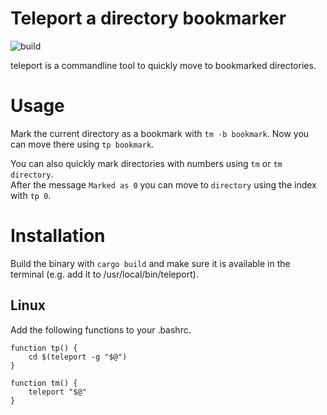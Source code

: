 # Teleport a directory bookmarker

![build](https://github.com/danjhl/teleport/actions/workflows/build.yml/badge.svg)

teleport is a commandline tool to quickly move to bookmarked directories.

# Usage

Mark the current directory as a bookmark with `tm -b bookmark`.
Now you can move there using `tp bookmark`.

You can also quickly mark directories with numbers using `tm` or `tm directory`.\
After the message `Marked as 0` you can move to `directory` using the index with `tp 0`.


# Installation

Build the binary with `cargo build` and make sure it is available in the terminal (e.g. add it to /usr/local/bin/teleport).

## Linux
Add the following functions to your .bashrc.

```
function tp() {
    cd $(teleport -g "$@")
}

function tm() {
    teleport "$@"
}
```
